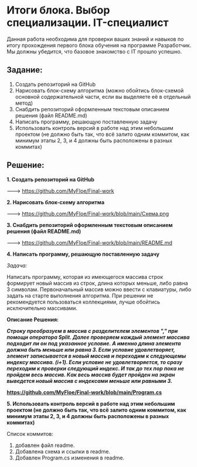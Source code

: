 # Итоги блока. Выбор специализации. IT-специалист

Данная работа необходима для проверки ваших знаний и навыков по итогу прохождения первого блока обучения на программе Разработчик. Мы должны убедится, что базовое знакомство с IT прошло успешно.


## Задание:

1. Создать репозиторий на GitHub  
2. Нарисовать блок-схему алгоритма (можно обойтись блок-схемой основной содержательной части, если вы выделяете её в отдельный метод)  
3. Снабдить репозиторий оформленным текстовым описанием решения (файл README.md)  
4. Написать программу, решающую поставленную задачу  
5. Использовать контроль версий в работе над этим небольшим проектом (не должно быть так, что всё залито одним коммитом, как минимум этапы 2, 3, и 4 должны быть расположены в разных коммитах)  
 

## Решение:

**1. Создать репозиторий на GitHub** 

--->
https://github.com/MyFloe/Final-work
 

**2. Нарисовать блок-схему алгоритма**

--->
https://github.com/MyFloe/Final-work/blob/main/Схема.png
 

**3. Снабдить репозиторий оформленным текстовым описанием решения (файл README.md)**

--->
https://github.com/MyFloe/Final-work/blob/main/README.md

**4. Написать программу, решающую поставленную задачу**  

*Задача:*

Написать программу, которая из имеющегося массива строк формирует новый массив из строк, длина которых меньше, либо равна 3 символам. Первоначальный массив можно ввести с клавиатуры, либо задать на старте выполнения алгоритма. При решении не рекомендуется пользоваться коллекциями, лучше обойтись исключительно массивами.

**Описание Решения:**

**_Строку преобразуем в массив с разделителем элементов "," при помощи оператора Split.
Далее проверяем каждый элемент массива подходит ли он под указанное условие. А именно длина элемента должна быть меньше или равна 3.
Если условие удовлетворяет, элемент записывается в новый массив и переходим к следующемы индексу массива. (i+1). Если условие не удовлетворяется, то сразу переходим к проверки следующий индекс. И так до тех пор пока не пройдем весь массив. Как весь массив будет пройден на экран выведется новый массив с индексами меньше или равными 3._**

**https://github.com/MyFloe/Final-work/blob/main/Program.cs**


**5. Использовать контроль версий в работе над этим небольшим проектом (не должно быть так, что всё залито одним коммитом, как минимум этапы 2, 3, и 4 должны быть расположены в разных коммитах)**
  
Список коммитов:
1. добавлен файл readme.
2. Добавлена схема и ссылки в readme.
3. Добавлен Program.cs изменения в readme.
